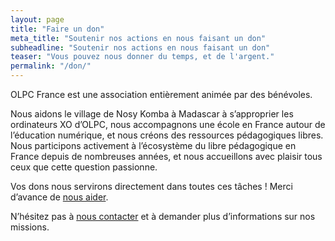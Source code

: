 ```yaml
---
layout: page
title: "Faire un don"
meta_title: "Soutenir nos actions en nous faisant un don"
subheadline: "Soutenir nos actions en nous faisant un don"
teaser: "Vous pouvez nous donner du temps, et de l'argent."
permalink: "/don/"
---
```

OLPC France est une association entièrement animée par des bénévoles.

Nous aidons le village de Nosy Komba à Madascar à s’approprier les
ordinateurs XO d’OLPC, nous accompagnons une école en France autour de
l’éducation numérique, et nous créons des ressources pédagogiques
libres.  Nous participons activement à l’écosystème du libre
pédagogique en France depuis de nombreuses années, et nous accueillons
avec plaisir tous ceux que cette question passionne.

Vos dons nous servirons directement dans toutes ces tâches !  Merci
d’avance de
[nous aider](https://www.helloasso.com/don/associations/olpc-france).

N’hésitez pas à [nous contacter](/contact/) et à demander plus
d’informations sur nos missions.

